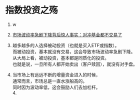 # 指数投资之殇
1.  w

  

2.  [市场波动率急剧下降背后惊人事实：对冲基金都不交易了](http://t.cn/RaBOKRv)
3.  越多越多的人选择被动投资（也就是买入ETF或指数）。  
    而被动投资，基本就没有交易，这会导致市场波动率急剧下降。  
    从大局上看，被动投资，基本都是同质化的投资。  
    也就是说，一旦所有人都开始卖出（客户赎回），就没有对手盘。
4.  当市场上有远远不断的增量资金进入的时候，  
    通常而言，市场总是一直水涨船高的。  
    同时因为波动率低，这会鼓励人们去加杠杆。  
    4.